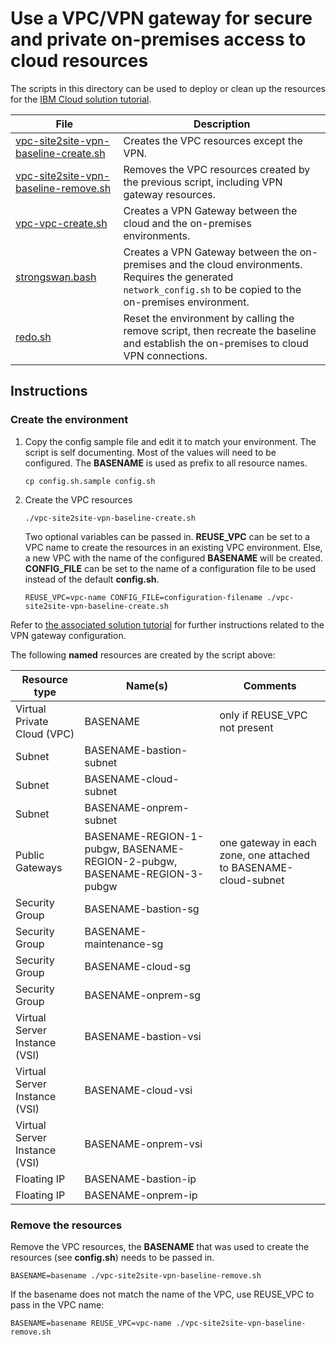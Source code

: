 # Use a VPC/VPN gateway for secure and private on-premises access to cloud resources

The scripts in this directory can be used to deploy or clean up the resources for the [IBM Cloud solution tutorial](https://cloud.ibm.com/docs/tutorials?topic=solution-tutorials-vpc-site2site-vpn#vpc-site2site-vpn).

| File | Description |
| ---- | ----------- |
| [vpc-site2site-vpn-baseline-create.sh](vpc-site2site-vpn-baseline-create.sh) | Creates the VPC resources except the VPN. |
| [vpc-site2site-vpn-baseline-remove.sh](vpc-site2site-vpn-baseline-remove.sh) | Removes the VPC resources created by the previous script, including VPN gateway resources. |
| [vpc-vpc-create.sh](vpc-vpc-create.sh) | Creates a VPN Gateway between the cloud and the on-premises environments. |
| [strongswan.bash](strongswan.bash) | Creates a VPN Gateway between the on-premises and the cloud environments. Requires the generated `network_config.sh` to be copied to the on-premises environment.  |
| [redo.sh](redo.sh) | Reset the environment by calling the remove script, then recreate the baseline and establish the on-premises to cloud VPN connections. |


## Instructions

### Create the environment
1. Copy the config sample file and edit it to match your environment. The script is self documenting.  Most of the values will need to be configured. The **BASENAME** is used as prefix to all resource names.
   ```
   cp config.sh.sample config.sh
   ```
1. Create the VPC resources
   ```
   ./vpc-site2site-vpn-baseline-create.sh
   ```
   Two optional variables can be passed in. **REUSE_VPC** can be set to a VPC name to create the resources in an existing VPC environment. Else, a new VPC with the name of the configured **BASENAME** will be created. **CONFIG_FILE** can be set to the name of a configuration file to be used instead of the default **config.sh**.
   ```
   REUSE_VPC=vpc-name CONFIG_FILE=configuration-filename ./vpc-site2site-vpn-baseline-create.sh
   ```

Refer to [the associated solution tutorial](https://cloud.ibm.com/docs/tutorials?topic=solution-tutorials-vpc-site2site-vpn#create-vpc) for further instructions related to the VPN gateway configuration.

The following **named** resources are created by the script above:

| Resource type| Name(s) | Comments |
|--------------|------|----------|
| Virtual Private Cloud (VPC) | BASENAME | only if REUSE_VPC not present |
| Subnet | BASENAME-bastion-subnet|  |
| Subnet | BASENAME-cloud-subnet| |
| Subnet | BASENAME-onprem-subnet| |
| Public Gateways | BASENAME-REGION-1-pubgw, BASENAME-REGION-2-pubgw, BASENAME-REGION-3-pubgw | one gateway in each zone, one attached to BASENAME-cloud-subnet |
| Security Group | BASENAME-bastion-sg | |
| Security Group | BASENAME-maintenance-sg | |
| Security Group | BASENAME-cloud-sg | |
| Security Group | BASENAME-onprem-sg | |
| Virtual Server Instance (VSI) | BASENAME-bastion-vsi | |
| Virtual Server Instance (VSI) | BASENAME-cloud-vsi | |
| Virtual Server Instance (VSI) | BASENAME-onprem-vsi | |
| Floating IP | BASENAME-bastion-ip | |
| Floating IP | BASENAME-onprem-ip | |

### Remove the resources

Remove the VPC resources, the **BASENAME** that was used to create the resources (see **config.sh**) needs to be passed in.
   ```
   BASENAME=basename ./vpc-site2site-vpn-baseline-remove.sh
   ```
If the basename does not match the name of the VPC, use REUSE_VPC to pass in the VPC name:
   ```
   BASENAME=basename REUSE_VPC=vpc-name ./vpc-site2site-vpn-baseline-remove.sh
   ```
